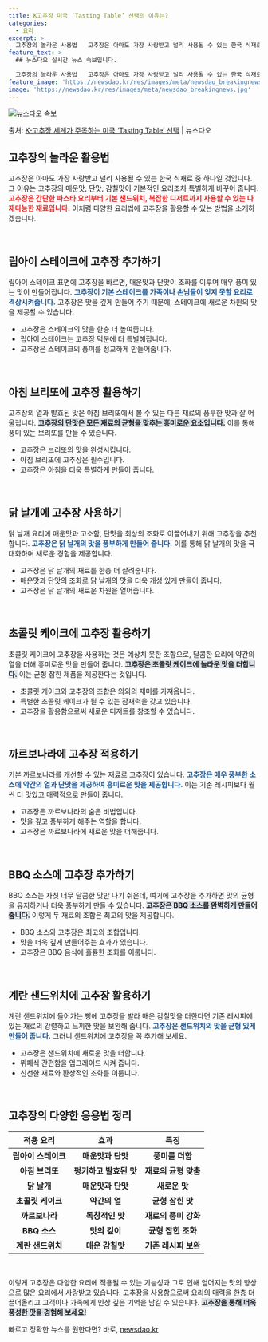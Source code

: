 ```yaml
---
title: K고추장 미국 ‘Tasting Table’ 선택의 이유는?
categories:
  - 요리
excerpt: >
  고추장의 놀라운 사용법   고추장은 아마도 가장 사랑받고 널리 사용될 수 있는 한국 식재료 중 하나일 것입니…
feature_text: >
  ## 뉴스다오 실시간 뉴스 속보입니다.

  고추장의 놀라운 사용법   고추장은 아마도 가장 사랑받고 널리 사용될 수 있는 한국 식재료 중 하나일 것입니…
feature_image: 'https://newsdao.kr/res/images/meta/newsdao_breakingnews.jpg'
image: 'https://newsdao.kr/res/images/meta/newsdao_breakingnews.jpg'
---
```


![뉴스다오 속보](https://newsdao.kr/res/images/meta/newsdao_breakingnews.jpg)

<p>출처: <a href="https://newsdao.kr/5104" rel="dofollow">K-고추장 세계가 주목하는 미국 ‘Tasting Table’ 선택</a> | 뉴스다오</p>

<h2 data-ke-size="size26">고추장의 놀라운 활용법</h2>

<p data-ke-size="size16">고추장은 아마도 가장 사랑받고 널리 사용될 수 있는 한국 식재료 중 하나일 것입니다. 그 이유는 고추장의 매운맛, 단맛, 감칠맛이 기본적인 요리조차 특별하게 바꾸어 줍니다. <b><span style="color: #ee2323;">고추장은 간단한 파스타 요리부터 기본 샌드위치, 복잡한 디저트까지 사용할 수 있는 다재다능한 재료입니다.</span></b> 이처럼 다양한 요리법에 고추장을 활용할 수 있는 방법을 소개하겠습니다.</p>

<p data-ke-size="size16">&nbsp;</p>

<h2 data-ke-size="size26">립아이 스테이크에 고추장 추가하기</h2>

<p data-ke-size="size16">립아이 스테이크 표면에 고추장을 바르면, 매운맛과 단맛이 조화를 이루며 매우 풍미 있는 맛이 만들어집니다. <b><span style="color: #1a5490;">고추장이 기본 스테이크를 가족이나 손님들이 잊지 못할 요리로 격상시켜줍니다.</span></b> 고추장은 맛을 깊게 만들어 주기 때문에, 스테이크에 새로운 차원의 맛을 제공할 수 있습니다.</p>

<ul>
  <li>고추장은 스테이크의 맛을 한층 더 높여줍니다.</li>
  <li>립아이 스테이크는 고추장 덕분에 더 특별해집니다.</li>
  <li>고추장은 스테이크의 풍미를 정교하게 만들어줍니다.</li>
</ul>

<p data-ke-size="size16">&nbsp;</p>

<h2 data-ke-size="size26">아침 브리또에 고추장 활용하기</h2>

<p data-ke-size="size16">고추장의 열과 발효된 맛은 아침 브리또에서 볼 수 있는 다른 재료의 풍부한 맛과 잘 어울립니다. <b><span style="background-color: #21538527;">고추장의 단맛은 모든 재료의 균형을 맞추는 흥미로운 요소입니다.</span></b> 이를 통해 풍미 있는 브리또를 만들 수 있습니다.</p>

<ul>
  <li>고추장은 브리또의 맛을 완성시킵니다.</li>
  <li>아침 브리또에 고추장은 필수입니다.</li>
  <li>고추장은 아침을 더욱 특별하게 만들어 줍니다.</li>
</ul>

<p data-ke-size="size16">&nbsp;</p>

<h2 data-ke-size="size26">닭 날개에 고추장 사용하기</h2>

<p data-ke-size="size16">닭 날개 요리에 매운맛과 고소함, 단맛을 최상의 조화로 이끌어내기 위해 고추장을 추천합니다. <b><span style="color: #1a5490;">고추장은 닭 날개의 맛을 풍부하게 만들어 줍니다.</span></b> 이를 통해 닭 날개의 맛을 극대화하며 새로운 경험을 제공합니다.</p>

<ul>
  <li>고추장은 닭 날개의 재료를 한층 더 살려줍니다.</li>
  <li>매운맛과 단맛의 조화로 닭 날개의 맛을 더욱 개성 있게 만들어 줍니다.</li>
  <li>고추장은 닭 날개의 새로운 차원을 열어줍니다.</li>
</ul>

<p data-ke-size="size16">&nbsp;</p>

<h2 data-ke-size="size26">초콜릿 케이크에 고추장 활용하기</h2>

<p data-ke-size="size16">초콜릿 케이크에 고추장을 사용하는 것은 예상치 못한 조합으로, 달콤한 요리에 약간의 열을 더해 흥미로운 맛을 만들어 줍니다. <b><span style="background-color: #21538527;">고추장은 초콜릿 케이크에 놀라운 맛을 더합니다.</span></b> 이는 균형 잡힌 제품을 제공한다는 것입니다.</p>

<ul>
  <li>초콜릿 케이크와 고추장의 조합은 의외의 재미를 가져옵니다.</li>
  <li>특별한 초콜릿 케이크가 될 수 있는 잠재력을 갖고 있습니다.</li>
  <li>고추장을 활용함으로써 새로운 디저트를 창조할 수 있습니다.</li>
</ul>

<p data-ke-size="size16">&nbsp;</p>

<h2 data-ke-size="size26">까르보나라에 고추장 적용하기</h2>

<p data-ke-size="size16">기본 까르보나라를 개선할 수 있는 재료로 고추장이 있습니다. <b><span style="color: #1a5490;">고추장은 매우 풍부한 소스에 약간의 열과 단맛을 제공하여 흥미로운 맛을 제공합니다.</span></b> 이는 기존 레시피보다 훨씬 더 맛있고 매력적으로 만들어 줍니다.</p>

<ul>
  <li>고추장은 까르보나라의 숨은 비법입니다.</li>
  <li>맛을 깊고 풍부하게 해주는 역할을 합니다.</li>
  <li>고추장은 까르보나라에 새로운 맛을 더해줍니다.</li>
</ul>

<p data-ke-size="size16">&nbsp;</p>

<h2 data-ke-size="size26">BBQ 소스에 고추장 추가하기</h2>

<p data-ke-size="size16">BBQ 소스는 자칫 너무 달콤한 맛만 나기 쉬운데, 여기에 고추장을 추가하면 맛의 균형을 유지하거나 더욱 풍부하게 만들 수 있습니다. <b><span style="background-color: #21538527;">고추장은 BBQ 소스를 완벽하게 만들어줍니다.</span></b> 이렇게 두 재료의 조합은 최고의 맛을 제공합니다.</p>

<ul>
  <li>BBQ 소스와 고추장은 최고의 조합입니다.</li>
  <li>맛을 더욱 깊게 만들어주는 효과가 있습니다.</li>
  <li>고추장은 BBQ 음식에 훌륭한 조화를 이룹니다.</li>
</ul>

<p data-ke-size="size16">&nbsp;</p>

<h2 data-ke-size="size26">계란 샌드위치에 고추장 활용하기</h2>

<p data-ke-size="size16">계란 샌드위치에 들어가는 빵에 고추장을 발라 매운 감칠맛을 더한다면 기존 레시피에 있는 재료의 강렬하고 느끼한 맛을 보완해 줍니다. <b><span style="color: #1a5490;">고추장은 샌드위치의 맛을 균형 있게 만들어 줍니다.</span></b> 그러니 샌드위치에 고추장을 꼭 추가해 보세요.</p>

<ul>
  <li>고추장은 샌드위치에 새로운 맛을 더합니다.</li>
  <li>뷔페식 간편함을 업그레이드 시켜 줍니다.</li>
  <li>신선한 재료와 환상적인 조화를 이룹니다.</li>
</ul>

<p data-ke-size="size16">&nbsp;</p>

<h2 data-ke-size="size26">고추장의 다양한 응용법 정리</h2>

<table style="width: 100%;">
  <thead>
    <tr>
      <th style="text-align: center;"><b>적용 요리</b></th>
      <th style="text-align: center;"><b>효과</b></th>
      <th style="text-align: center;"><b>특징</b></th>
    </tr>
  </thead>
  <tbody>
    <tr>
      <td style="text-align: center; height: 17px;"><b>립아이 스테이크</b></td>
      <td style="text-align: center; height: 17px;"><b>매운맛과 단맛</b></td>
      <td style="text-align: center; height: 17px;"><b>풍미를 더함</b></td>
    </tr>
    <tr>
      <td style="text-align: center; height: 17px;"><b>아침 브리또</b></td>
      <td style="text-align: center; height: 17px;"><b>펑키하고 발효된 맛</b></td>
      <td style="text-align: center; height: 17px;"><b>재료의 균형 맞춤</b></td>
    </tr>
    <tr>
      <td style="text-align: center; height: 17px;"><b>닭 날개</b></td>
      <td style="text-align: center; height: 17px;"><b>매운맛과 단맛</b></td>
      <td style="text-align: center; height: 17px;"><b>새로운 맛</b></td>
    </tr>
    <tr>
      <td style="text-align: center; height: 17px;"><b>초콜릿 케이크</b></td>
      <td style="text-align: center; height: 17px;"><b>약간의 열</b></td>
      <td style="text-align: center; height: 17px;"><b>균형 잡힌 맛</b></td>
    </tr>
    <tr>
      <td style="text-align: center; height: 17px;"><b>까르보나라</b></td>
      <td style="text-align: center; height: 17px;"><b>독창적인 맛</b></td>
      <td style="text-align: center; height: 17px;"><b>재료의 풍미 강화</b></td>
    </tr>
    <tr>
      <td style="text-align: center; height: 17px;"><b>BBQ 소스</b></td>
      <td style="text-align: center; height: 17px;"><b>맛의 깊이</b></td>
      <td style="text-align: center; height: 17px;"><b>균형 잡힌 조화</b></td>
    </tr>
    <tr>
      <td style="text-align: center; height: 17px;"><b>계란 샌드위치</b></td>
      <td style="text-align: center; height: 17px;"><b>매운 감칠맛</b></td>
      <td style="text-align: center; height: 17px;"><b>기존 레시피 보완</b></td>
    </tr>
  </tbody>
</table>

<p data-ke-size="size16">&nbsp;</p>

<p data-ke-size="size16">이렇게 고추장은 다양한 요리에 적용될 수 있는 기능성과 그로 인해 얻어지는 맛의 향상으로 많은 요리에서 사랑받고 있습니다. 고추장을 사용함으로써 요리의 매력을 한층 더 끌어올리고 고객이나 가족에게 인상 깊은 기억을 남길 수 있습니다. <b><span style="background-color: #21538527;">고추장을 통해 더욱 풍성한 맛을 경험해 보세요!</span></b></p> 

빠르고 정확한 뉴스를 원한다면? 바로, <a href="https://newsdao.kr" rel="dofollow">newsdao.kr</a>


